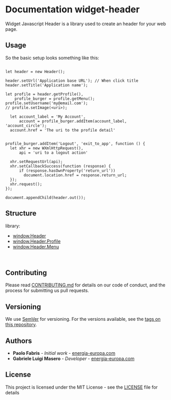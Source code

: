 # Documentation widget-header

Widget Javascript Header is a library used to create an header for your web page.

## Usage

So the basic setup looks something like this:

```

let header = new Header();

header.setUrl('Application base URL'); // When click title
header.setTitle('Application name');

let profile = header.getProfile(),
    profile_burger = profile.getMenu();
profile.setUsername('my@email.com');
// profile.setImage(<uri>);

  let account_label = 'My Account',
      account = profile_burger.addItem(account_label, 'account_circle');
  account.href = 'The uri to the profile detail'


profile_burger.addItem('Logout', 'exit_to_app', function () {
  let xhr = new WXmlHttpRequest(),
      api = 'uri to a logout action'

  xhr.setRequestUrl(api);
  xhr.setCallbackSuccess(function (response) {
      if (response.hasOwnProperty('return_url'))
        document.location.href = response.return_url;
  });
  xhr.request();
});

document.appendChild(header.out());

```

## Structure

library:
- [window.Header](https://github.com/energia-source/widget-header/tree/main/lib)
- [window.Header.Profile](https://github.com/energia-source/widget-header/tree/main/lib)
- [window.Header.Menu](https://github.com/energia-source/widget-header/tree/main/lib)

<br>

## Contributing

Please read [CONTRIBUTING.md](https://github.com/energia-source/widget-header/blob/main/CONTRIBUTING.md) for details on our code of conduct, and the process for submitting us pull requests.

## Versioning

We use [SemVer](https://semver.org/) for versioning. For the versions available, see the [tags on this repository](https://github.com/energia-source/widget-header/tags). 

## Authors

* **Paolo Fabris** - *Initial work* - [energia-europa.com](https://www.energia-europa.com/)
* **Gabriele Luigi Masero** - *Developer* - [energia-europa.com](https://www.energia-europa.com/)

## License

This project is licensed under the MIT License - see the [LICENSE](LICENSE) file for details